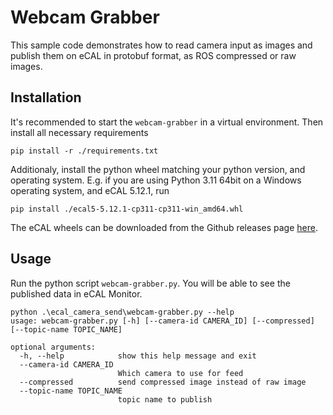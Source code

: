 # Webcam Grabber

This sample code demonstrates how to read camera input as images and publish them on eCAL in protobuf format, as ROS compressed or raw images.

## Installation
It's recommended to start the `webcam-grabber` in a virtual environment.
Then install all necessary requirements
```
pip install -r ./requirements.txt
```
Additionaly, install the python wheel matching your python version, and operating system.
E.g. if you are using Python 3.11 64bit on a Windows operating system, and eCAL 5.12.1, run
```
pip install ./ecal5-5.12.1-cp311-cp311-win_amd64.whl
```
The eCAL wheels can be downloaded from the Github releases page [here](https://github.com/eclipse-ecal/ecal/releases).


## Usage
Run the python script `webcam-grabber.py`.
You will be able to see the published data in eCAL Monitor.

```
python .\ecal_camera_send\webcam-grabber.py --help
usage: webcam-grabber.py [-h] [--camera-id CAMERA_ID] [--compressed] [--topic-name TOPIC_NAME]

optional arguments:
  -h, --help            show this help message and exit
  --camera-id CAMERA_ID
                        Which camera to use for feed
  --compressed          send compressed image instead of raw image
  --topic-name TOPIC_NAME
                        topic name to publish
```